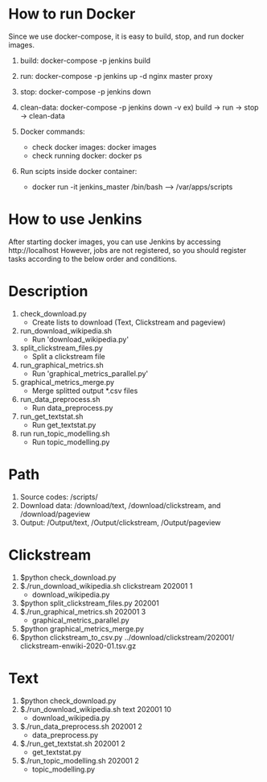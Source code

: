 
# How to run Docker
Since we use docker-compose, it is easy to build, stop, and run docker images.
 1. build:      docker-compose -p jenkins build
 2. run:        docker-compose -p jenkins up -d nginx master proxy
 3. stop:	    docker-compose -p jenkins down
 4. clean-data: docker-compose -p jenkins down -v
 ex) build -> run -> stop -> clean-data

 5. Docker commands: 
    - check docker images:  docker images
    - check running docker: docker ps
 6. Run scipts inside docker container:
    - docker run -it jenkins_master /bin/bash
        --> /var/apps/scripts

# How to use Jenkins
After starting docker images, you can use Jenkins by accessing http://localhost However, jobs are not registered, so you should register tasks according to the below order and conditions.


# Description
1. check_download.py
    - Create lists to download (Text, Clickstream and pageview)
2. run_download_wikipedia.sh
    - Run 'download_wikipedia.py'
3. split_clickstream_files.py
    - Split a clickstream file
4. run_graphical_metrics.sh
    - Run 'graphical_metrics_parallel.py'
5. graphical_metrics_merge.py
    - Merge splitted output *.csv files 
6. run_data_preprocess.sh
    - Run data_preprocess.py
7. run_get_textstat.sh
    - Run get_textstat.py
8. run run_topic_modelling.sh
    - Run topic_modelling.py


# Path
1. Source codes: /scripts/
2. Download data: /download/text, /download/clickstream, and /download/pageview
3. Output: /Output/text, /Output/clickstream, /Output/pageview


# Clickstream
1. $python check_download.py
2. $./run_download_wikipedia.sh clickstream 202001 1
    - download_wikipedia.py 
3. $python split_clickstream_files.py 202001
4. $./run_graphical_metrics.sh 202001 3
    - graphical_metrics_parallel.py 
5. $python graphical_metrics_merge.py 
6. $python clickstream_to_csv.py ../download/clickstream/202001/ clickstream-enwiki-2020-01.tsv.gz  


# Text
1. $python check_download.py
2. $./run_download_wikipedia.sh text 202001 10
    - download_wikipedia.py
3. $./run_data_preprocess.sh 202001 2
    - data_preprocess.py
4. $./run_get_textstat.sh 202001 2
    - get_textstat.py
5. $./run_topic_modelling.sh 202001 2
    - topic_modelling.py
